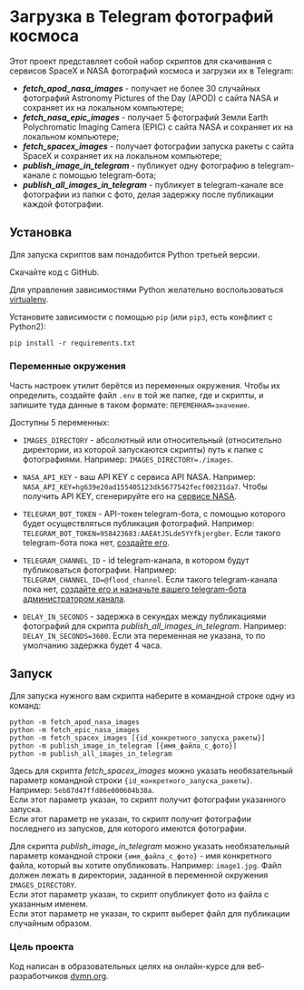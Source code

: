 # Загрузка в Telegram фотографий космоса

Этот проект представляет собой набор скриптов для скачивания с сервисов SpaceX и NASA фотографий космоса и загрузки их в Telegram:
- ***fetch_apod_nasa_images*** - получает не более 30 случайных фотографий Astronomy Pictures of the Day (APOD) с сайта NASA и сохраняет их на локальном компьютере;
- ***fetch_nasa_epic_images*** - получает 5 фотографий Земли Earth Polychromatic Imaging Camera (EPIC) с сайта NASA и сохраняет их на локальном компьютере;
- ***fetch_spacex_images*** - получает фотографии запуска ракеты с сайта SpaceX и сохраняет их на локальном компьютере;
- ***publish_image_in_telegram*** - публикует одну фотографию в telegram-канале с помощью telegram-бота;
- ***publish_all_images_in_telegram*** - публикует в telegram-канале все фотографии из папки с фото, делая задержку после публикации каждой фотографии.

## Установка

Для запуска скриптов вам понадобится Python третьей версии.

Скачайте код с GitHub.

Для управления зависимостями Python желательно воспользоваться [virtualenv](https://pypi.org/project/virtualenv/).

Установите зависимости с помощью `pip` (или `pip3`, есть конфликт с Python2):
```
pip install -r requirements.txt
```

### Переменные окружения

Часть настроек утилит берётся из переменных окружения. Чтобы их определить, создайте файл `.env` в той же папке, где и скрипты, и запишите туда данные в таком формате: `ПЕРЕМЕННАЯ=значение`.

Доступны 5 переменных:

- `IMAGES_DIRECTORY` - абсолютный или относительный (относительно директории, из которой запускаются скрипты) путь к папке с фотографиями. Например: `IMAGES_DIRECTORY=./images`.

- `NASA_API_KEY` - ваш API KEY с сервиса API NASA. Например: `NASA_API_KEY=hg639e20ad155405123dk5677542fecf00231da7`. Чтобы получить API KEY, сгенерируйте его на [сервисе NASA](https://api.nasa.gov/).

- `TELEGRAM_BOT_TOKEN` - API-токен telegram-бота, с помощью которого будет осуществляться публикация фотографий. Например: `TELEGRAM_BOT_TOKEN=958423683:AAEAtJ5Lde5YYfkjergber`. Если такого telegram-бота пока нет, [создайте его](https://way23.ru/регистрация-бота-в-telegram.html).

- `TELEGRAM_CHANNEL_ID` - id telegram-канала, в котором будут публиковаться фотографии. Например: `TELEGRAM_CHANNEL_ID=@flood_channel`. Если такого telegram-канала пока нет, [создайте его и назначьте вашего telegram-бота администратором канала](https://smmplanner.com/blog/otlozhennyj-posting-v-telegram/).

- `DELAY_IN_SECONDS` - задержка в секундах между публикациями фотографий для скрипта *publish_all_images_in_telegram*. Например: `DELAY_IN_SECONDS=3600`. 
Если эта переменная не указана, то по умолчанию задержка будет 4 часа.

## Запуск

Для запуска нужного вам скрипта наберите в командной строке одну из команд:
```
python -m fetch_apod_nasa_images
python -m fetch_epic_nasa_images
python -m fetch_spacex_images [{id_конкретного_запуска_ракеты}]
python -m publish_image_in_telegram [{имя_файла_с_фото}]
python -m publish_all_images_in_telegram
```
Здесь для скрипта *fetch_spacex_images* можно указать необязательный параметр командной строки `{id_конкретного_запуска_ракеты}`. Например: `5eb87d47ffd86e000604b38a`.<br>
Если этот параметр указан, то скрипт получит фотографии указанного запуска.<br>
Если этот параметр не указан, то скрипт получит фотографии последнего из запусков, для которого имеются фотографии.

Для скрипта *publish_image_in_telegram* можно указать необязательный параметр командной строки `{имя_файла_с_фото}` - имя конкретного файла, который вы хотите опубликовать. Например: `image1.jpg`. Файл должен лежать в директории, заданной в переменной окружения `IMAGES_DIRECTORY`.<br>
Если этот параметр указан, то скрипт опубликует фото из файла с указанным именем.<br>
Если этот параметр не указан, то скрипт выберет файл для публикации случайным образом.

### Цель проекта

Код написан в образовательных целях на онлайн-курсе для веб-разработчиков [dvmn.org](https://dvmn.org/).